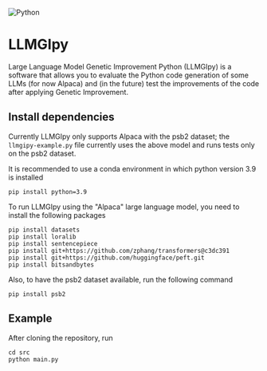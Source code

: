 ![Python](https://img.shields.io/badge/Python-3776AB?style=for-the-badge&logo=python&logoColor=white)

# LLMGIpy

Large Language Model Genetic Improvement Python (LLMGIpy) is a software that allows you to evaluate the Python code generation of some LLMs (for now Alpaca) and (in the future) test the improvements of the code after applying Genetic Improvement.

## Install dependencies

Currently LLMGIpy only supports Alpaca with the psb2 dataset; the ```llmgipy-example.py``` file currently uses the above model and runs tests only on the psb2 dataset.

It is recommended to use a conda environment in which python version 3.9 is installed
```
pip install python=3.9
```

To run LLMGIpy using the "Alpaca" large language model, you need to install the following packages
```
pip install datasets
pip install loralib
pip install sentencepiece
pip install git+https://github.com/zphang/transformers@c3dc391
pip install git+https://github.com/huggingface/peft.git
pip install bitsandbytes
```

Also, to have the psb2 dataset available, run the following command
```
pip install psb2
```

## Example

After cloning the repository, run
```
cd src
python main.py
```